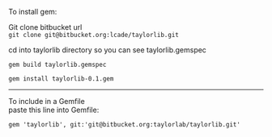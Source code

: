To install gem:    

Git clone bitbucket url    
`git clone git@bitbucket.org:lcade/taylorlib.git`

cd into taylorlib directory so you can see taylorlib.gemspec     

`gem build taylorlib.gemspec`    

`gem install taylorlib-0.1.gem`    

---------

To include in a Gemfile    
paste this line into Gemfile:     

`gem 'taylorlib', git:'git@bitbucket.org:taylorlab/taylorlib.git' `
